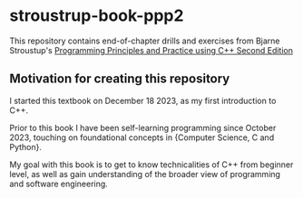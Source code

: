 # stroustrup-book-ppp2

This repository contains end-of-chapter drills and exercises from Bjarne Stroustup's [Programming Principles and Practice using C++ Second Edition](https://www.stroustrup.com/programming.html)

## Motivation for creating this repository
I started this textbook on December 18 2023, as my first introduction to C++.

Prior to this book I have been self-learning programming since October 2023, touching on foundational concepts in {Computer Science, C and Python}.

My goal with this book is to get to know technicalities of C++ from beginner level, as well as gain understanding of the broader view of programming and software engineering.
